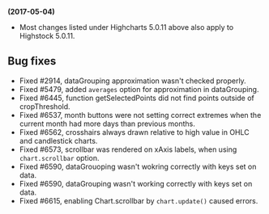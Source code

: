 **(2017-05-04)**
        
- Most changes listed under Highcharts 5.0.11 above also apply to Highstock 5.0.11.

## Bug fixes 
- Fixed #2914, dataGrouping approximation wasn't checked properly.
- Fixed #5479, added `averages` option for approximation in dataGrouping.
- Fixed #6445, function getSelectedPoints did not find points outside of cropThreshold.
- Fixed #6537, month buttons were not setting correct extremes when the current month had more days than previous months.
- Fixed #6562, crosshairs always drawn relative to high value in OHLC and candlestick charts.
- Fixed #6573, scrollbar was rendered on xAxis labels, when using `chart.scrollbar` option.
- Fixed #6590, dataGrouoping wasn't wokring correctly with keys set on data.
- Fixed #6590, dataGrouping wasn't working correctly with keys set on data.
- Fixed #6615, enabling Chart.scrollbar by `chart.update()` caused errors.